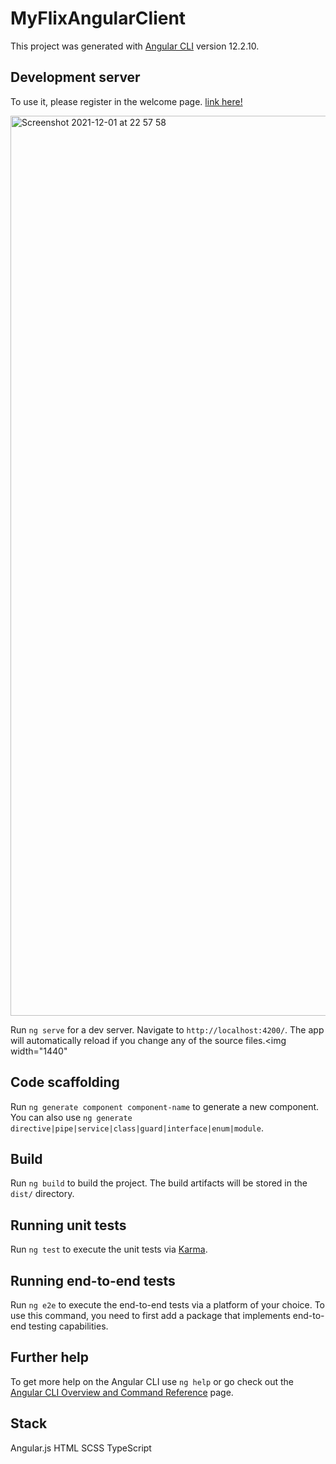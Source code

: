 # MyFlixAngularClient

This project was generated with [Angular CLI](https://github.com/angular/angular-cli) version 12.2.10.

## Development server

To use it, please register in the welcome page. <a href="https://ambabasly.github.io/myFlix-Angular-client/welcome">link here!</a>

<img width="1440" alt="Screenshot 2021-12-01 at 22 57 58" src="https://user-images.githubusercontent.com/88083504/144322021-79eb5a76-61f9-4c84-93f5-fa9c75dc1a3c.png">


Run `ng serve` for a dev server. Navigate to `http://localhost:4200/`. The app will automatically reload if you change any of the source files.<img width="1440"
                                                                                                                                                            
## Code scaffolding

Run `ng generate component component-name` to generate a new component. You can also use `ng generate directive|pipe|service|class|guard|interface|enum|module`.

## Build

Run `ng build` to build the project. The build artifacts will be stored in the `dist/` directory.

## Running unit tests

Run `ng test` to execute the unit tests via [Karma](https://karma-runner.github.io).

## Running end-to-end tests

Run `ng e2e` to execute the end-to-end tests via a platform of your choice. To use this command, you need to first add a package that implements end-to-end testing capabilities.

## Further help

To get more help on the Angular CLI use `ng help` or go check out the [Angular CLI Overview and Command Reference](https://angular.io/cli) page.

## Stack
Angular.js
HTML
SCSS
TypeScript
